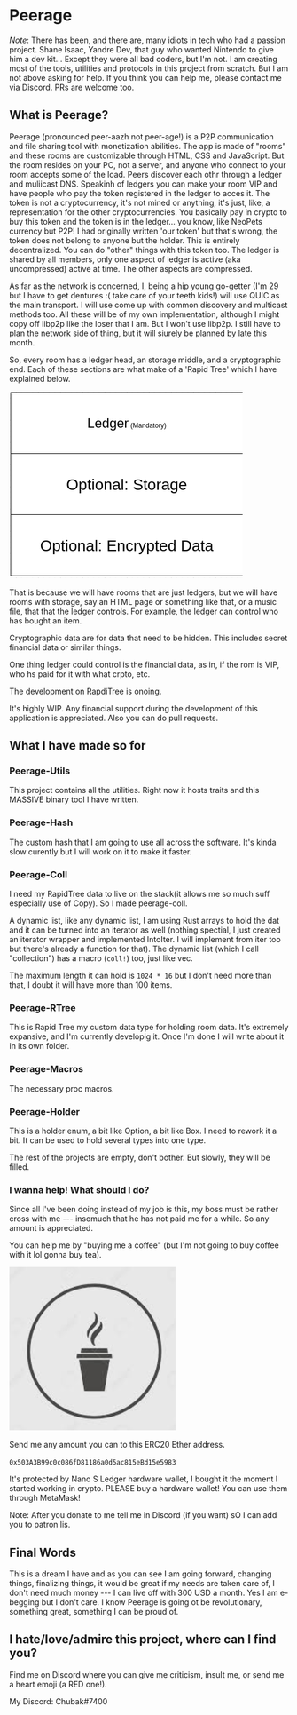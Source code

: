 # Peerage

*Note*: There has been, and there are, many idiots in tech who had a passion project. Shane Isaac, Yandre Dev, that guy who wanted Nintendo to give him a dev kit... Except they were all bad coders, but I'm not. I am creating most of the tools, utilities and protocols in this project from scratch. But I am not above asking for help. If you think you can help me, please contact me via Discord. PRs are welcome too.

## What is Peerage?

Peerage (pronounced peer-aazh not peer-age!) is a P2P communication and file sharing tool  with monetization abilities. The app is made of "rooms" and these rooms are customizable through HTML, CSS and JavaScript. But the room resides on your PC, not a server, and anyone who connect to your room accepts some of the load. Peers discover each othr through a ledger and muliicast DNS.  Speakinh of ledgers you can make your room VIP and have people who pay the token registered in the ledger to acces it. The token is not a cryptocurrency, it's not mined or anything, it's just, like, a representation for the other cryptocurrencies. You basically pay in crypto to buy this token and the token is in the ledger... you know, like NeoPets currency but P2P! I had originally written 'our token' but that's wrong, the token does not belong to anyone but the holder. This is entirely decentralized. You can do "other" things with this token too. The ledger is shared by all members, only one aspect of ledger is active (aka uncompressed) active at time. The other aspects are compressed.

As far as the network is concerned, I, being a hip young go-getter (I'm 29 but I have to get dentures :( take care of your teeth kids!) will use QUIC as the main transport. I will use come up with common discovery and multicast methods too. All these will be of my own implementation, although I might copy off libp2p like the loser that I am. But I won't use libp2p. I still have to plan the network side of thing, but it will siurely be planned by late this month.

So, every room has a ledger head, an storage middle, and a cryptographic end. Each of these sections are what make of a 'Rapid Tree' which I have explained below.

![](levels.png)

That is because we will have rooms that are just ledgers, but we will have rooms with storage, say an HTML page or something like that, or a music file, that that the ledger controls. For example, the ledger can control who has bought an item. 


Cryptographic data are for data that need to be hidden. This includes secret financial data or similar things. 

One thing ledger could control is the financial data, as in, if the rom is VIP, who hs paid for it with what crpto, etc.

The development on RapdiTree is onoing.

It's highly WIP. Any financial support during the development of this application is appreciated. Also you can do pull requests. 


## What I have made so for

### Peerage-Utils

This project contains all the utilities. Right now it hosts traits and this MASSIVE binary tool I have written. 


### Peerage-Hash

The custom hash that I am going to use all across the software. It's kinda slow curently but I will work on it to make it faster.

### Peerage-Coll

I need my RapidTree data to live on the stack(it allows me so much suff especially use of Copy). So I made peerage-coll.

A dynamic list, like any dynamic list, I am using Rust arrays to hold the dat and it can be turned into an iterator as well (nothing spectial, I just created an iterator wrapper and implemented IntoIter. I will implement from iter too but there's already a function for that). The dynamic list (which I call "collection") has a macro (`coll!`) too, just like vec.

The maximum length it can hold is `1024 * 16` but I don't need more than that, I doubt it will have more than 100 items.

### Peerage-RTree

This is Rapid Tree my custom data type for holding room data. It's extremely expansive, and I'm currently developig it. Once I'm done I will write about it in its own folder.

### Peerage-Macros

The necessary proc macros.

### Peerage-Holder

This is a holder enum, a bit like Option, a bit like Box. I need to rework it a bit. It can be used to hold several types into one type.



The rest of the projects are empty, don't bother. But slowly, they will be filled.


### I wanna help! What should I do?

Since all I've been doing instead of my job is this, my boss must be rather cross with me --- insomuch that he has not paid me for a while. So any amount is appreciated.

You can help me by "buying me a coffee" (but I'm not going to buy coffee with it lol gonna buy tea).

![](coffee.png)

Send me any amount you can to this ERC20 Ether address. 


`0x503A3B99c0c086fD81186a0d5ac815eBd15e5983`

It's protected by Nano S Ledger hardware wallet, I bought it the moment I started working in crypto. PLEASE buy a hardware wallet! You can use them through MetaMask!

Note: After you donate to me tell me in Discord (if you want) sO I can add you to patron lis. 

## Final Words

This is a dream I have and as you can see I am going forward, changing things, finalizing things, it would be great if my needs are taken care of, I don't need much money --- I can live off with 300 USD a month. Yes I am e-begging but I don't care. I know Peerage is going ot be revolutionary, something great, something I can be proud of.


## I hate/love/admire this project, where can I find you?

Find me on Discord where you can give me criticism, insult me, or send me a heart emoji (a RED one!).

My Discord: Chubak#7400